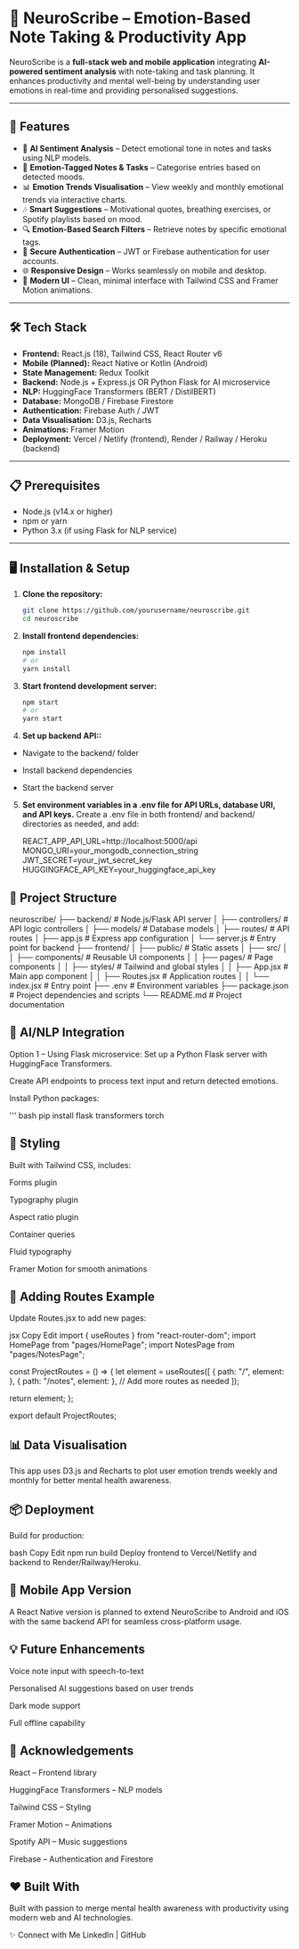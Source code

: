 # 📝 NeuroScribe – Emotion-Based Note Taking & Productivity App

NeuroScribe is a **full-stack web and mobile application** integrating **AI-powered sentiment analysis** with note-taking and task planning. It enhances productivity and mental well-being by understanding user emotions in real-time and providing personalised suggestions.

---

## 🚀 Features

- 🧠 **AI Sentiment Analysis** – Detect emotional tone in notes and tasks using NLP models.
- 📝 **Emotion-Tagged Notes & Tasks** – Categorise entries based on detected moods.
- 📊 **Emotion Trends Visualisation** – View weekly and monthly emotional trends via interactive charts.
- 🎶 **Smart Suggestions** – Motivational quotes, breathing exercises, or Spotify playlists based on mood.
- 🔍 **Emotion-Based Search Filters** – Retrieve notes by specific emotional tags.
- 🔐 **Secure Authentication** – JWT or Firebase authentication for user accounts.
- 🌐 **Responsive Design** – Works seamlessly on mobile and desktop.
- 🎨 **Modern UI** – Clean, minimal interface with Tailwind CSS and Framer Motion animations.

---

## 🛠️ Tech Stack

- **Frontend:** React.js (18), Tailwind CSS, React Router v6
- **Mobile (Planned):** React Native or Kotlin (Android)
- **State Management:** Redux Toolkit
- **Backend:** Node.js + Express.js OR Python Flask for AI microservice
- **NLP:** HuggingFace Transformers (BERT / DistilBERT)
- **Database:** MongoDB / Firebase Firestore
- **Authentication:** Firebase Auth / JWT
- **Data Visualisation:** D3.js, Recharts
- **Animations:** Framer Motion
- **Deployment:** Vercel / Netlify (frontend), Render / Railway / Heroku (backend)

---

## 📋 Prerequisites

- Node.js (v14.x or higher)
- npm or yarn
- Python 3.x (if using Flask for NLP service)

---

## 🖥️ Installation & Setup

1. **Clone the repository:**

   ```bash
   git clone https://github.com/yourusername/neuroscribe.git
   cd neuroscribe
   
2. **Install frontend dependencies:**
   
   ```bash
   npm install
   # or
   yarn install
3. **Start frontend development server:**
   
    ```bash
   npm start
   # or
   yarn start

4. **Set up backend API::**

- Navigate to the backend/ folder

- Install backend dependencies

- Start the backend server

5. **Set environment variables in a .env file for API URLs, database URI, and API keys.**
   Create a .env file in both frontend/ and backend/ directories as needed, and add:

   REACT_APP_API_URL=http://localhost:5000/api
   MONGO_URI=your_mongodb_connection_string
   JWT_SECRET=your_jwt_secret_key
   HUGGINGFACE_API_KEY=your_huggingface_api_key

##  📁 Project Structure

neuroscribe/
├── backend/             # Node.js/Flask API server
│   ├── controllers/     # API logic controllers
│   ├── models/          # Database models
│   ├── routes/          # API routes
│   ├── app.js           # Express app configuration
│   └── server.js        # Entry point for backend
├── frontend/
│   ├── public/          # Static assets
│   ├── src/
│   │   ├── components/  # Reusable UI components
│   │   ├── pages/       # Page components
│   │   ├── styles/      # Tailwind and global styles
│   │   ├── App.jsx      # Main app component
│   │   ├── Routes.jsx   # Application routes
│   │   └── index.jsx    # Entry point
├── .env                 # Environment variables
├── package.json         # Project dependencies and scripts
└── README.md            # Project documentation

##  🧠 AI/NLP Integration
Option 1 – Using Flask microservice:
Set up a Python Flask server with HuggingFace Transformers.

Create API endpoints to process text input and return detected emotions.

Install Python packages:

''' bash
pip install flask transformers torch



##  🎨 Styling
Built with Tailwind CSS, includes:

Forms plugin

Typography plugin

Aspect ratio plugin

Container queries

Fluid typography

Framer Motion for smooth animations

##  🔄 Adding Routes Example
Update Routes.jsx to add new pages:

jsx
Copy
Edit
import { useRoutes } from "react-router-dom";
import HomePage from "pages/HomePage";
import NotesPage from "pages/NotesPage";

const ProjectRoutes = () => {
  let element = useRoutes([
    { path: "/", element: <HomePage /> },
    { path: "/notes", element: <NotesPage /> },
    // Add more routes as needed
  ]);

  return element;
};

export default ProjectRoutes;
##  📊 Data Visualisation
This app uses D3.js and Recharts to plot user emotion trends weekly and monthly for better mental health awareness.

##  📦 Deployment
Build for production:

bash
Copy
Edit
npm run build
Deploy frontend to Vercel/Netlify and backend to Render/Railway/Heroku.

##  📱 Mobile App Version
A React Native version is planned to extend NeuroScribe to Android and iOS with the same backend API for seamless cross-platform usage.

##  💡 Future Enhancements
Voice note input with speech-to-text

Personalised AI suggestions based on user trends

Dark mode support

Full offline capability

##  🙏 Acknowledgements
React – Frontend library

HuggingFace Transformers – NLP models

Tailwind CSS – Styling

Framer Motion – Animations

Spotify API – Music suggestions

Firebase – Authentication and Firestore

##  ❤️ Built With
Built with passion to merge mental health awareness with productivity using modern web and AI technologies.

✨ Connect with Me
LinkedIn | GitHub




